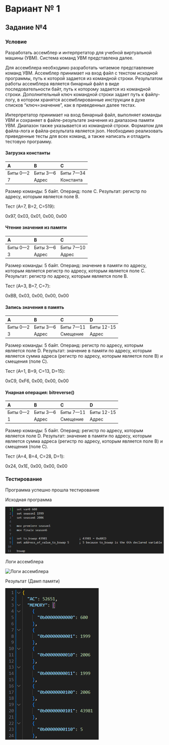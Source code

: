 # Вариант № 1
## Задание №4
### Условие
Разработать ассемблер и интерпретатор для учебной виртуальной машины
(УВМ). Система команд УВМ представлена далее.

Для ассемблера необходимо разработать читаемое представление команд  УВМ. Ассемблер принимает на вход файл с текстом исходной программы, путь к которой задается из командной строки.
Результатом работы ассемблера является  бинарный файл в виде последовательности байт, путь к которому задается из  командной строки. Дополнительный ключ командной строки задает путь к файлу-  логу, в котором хранятся ассемблированные инструкции в духе списков  “ключ=значение”, как в приведенных далее тестах.

Интерпретатор принимает на вход бинарный файл, выполняет команды УВМ  и сохраняет в файле-результате значения из диапазона памяти УВМ. Диапазон  также указывается из командной строки.
Форматом для файла-лога и файла-результата является json.
Необходимо реализовать приведенные тесты для всех команд, а также  написать и отладить тестовую программу.

#### Загрузка константы

 | A        | B        | C         |
 |:---------|:---------|:----------|
 | Биты 0—2 | Биты 3—6 | Биты 7—34 |
 | 7        | Адрес    | Константа |

Размер команды: 5 байт. Операнд: поле C. Результат: регистр по адресу,  которым является поле B.

Тест (A=7, B=2, C=519):

0x97, 0x03, 0x01, 0x00, 0x00


#### Чтение значения из памяти

| A        | B        | C         |
|:---------|:---------|:----------|
| Биты 0—2 | Биты 3—6 | Биты 7—10 |
| 3        | Адрес    | Адрес     |

Размер команды: 5 байт. Операнд: значение в памяти по адресу, которым
является регистр по адресу, которым является поле C. Результат: регистр по
адресу, которым является поле B.

Тест (A=3, B=7, C=7):

0xBB, 0x03, 0x00, 0x00, 0x00

#### Запись значения в память

| A        | B        | C         | D          |
|:---------|:---------|:----------|:-----------|
| Биты 0—2 | Биты 3—6 | Биты 7—11 | Биты 12-15 |
| 3        | Адрес    | Смещение  | Адрес      |

Размер команды: 5 байт. Операнд: регистр по адресу, которым является поле  D. Результат: значение в памяти по адресу, которым является сумма адреса (регистр по адресу, которым является поле B) и смещения (поле C).

Тест (A=1, B=9, C=13, D=15):

0xC9, 0xF6, 0x00, 0x00, 0x00

#### Унарная операция: bitreverse()

| A        | B        | C         | D          |
|:---------|:---------|:----------|:-----------|
| Биты 0—2 | Биты 3—6 | Биты 7—11 | Биты 12-15 |
| 1        | Адрес    | Смещение  | Адрес      |

Размер команды: 5 байт. Операнд: регистр по адресу, которым является поле  D. Результат: значение в памяти по адресу, которым является сумма адреса (регистр по адресу, которым является поле B) и смещения (поле C).

Тест (A=4, B=4, C=28, D=1):

0x24, 0x1E, 0x00, 0x00, 0x00

### Тестирование

Программа успешно прошла тестирование


Исходная программа

![Исходная программа](img/prog.png)

Логи ассемблера

![Логи ассемблера](img/log.png)

Результат (Дамп памяти)

![Резальтат](img/result.png)
